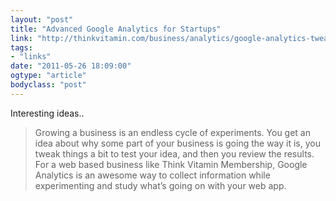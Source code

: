 ```yaml
---
layout: "post"
title: "Advanced Google Analytics for Startups"
link: "http://thinkvitamin.com/business/analytics/google-analytics-tweaks/"
tags: 
- "links"
date: "2011-05-26 18:09:00"
ogtype: "article"
bodyclass: "post"
---
```


Interesting ideas..

> Growing a business is an endless cycle of experiments. You get an idea about why some part of your business is going the way it is, you tweak things a bit to test your idea, and then you review the results. For a web based business like Think Vitamin Membership, Google Analytics is an awesome way to collect information while experimenting and study what’s going on with your web app.